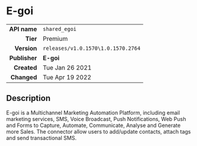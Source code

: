 # E-goi
| | |
|-:|-|
|**API name**|`shared_egoi`|
|**Tier**|Premium|
|**Version**|`releases/v1.0.1570\1.0.1570.2764`|
|**Publisher**|**E-goi**|
|**Created**|Tue Jan 26 2021|
|**Changed**|Tue Apr 19 2022|

## Description
E-goi is a Multichannel Marketing Automation Platform, including email marketing services, SMS, Voice Broadcast, Push Notifications, Web Push and Forms to Capture, Automate, Communicate, Analyse and Generate more Sales. The connector allow users to add/update contacts, attach tags and send transactional SMS.
